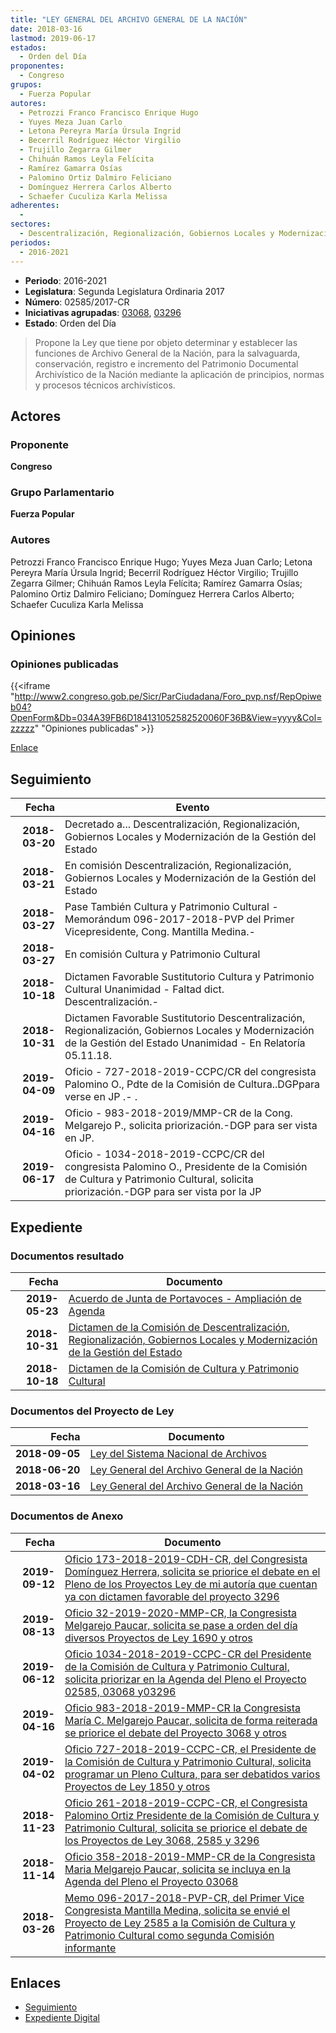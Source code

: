 ```yaml
---
title: "LEY GENERAL DEL ARCHIVO GENERAL DE LA NACIÓN"
date: 2018-03-16
lastmod: 2019-06-17
estados: 
  - Orden del Día
proponentes: 
  - Congreso
grupos: 
  - Fuerza Popular
autores: 
  - Petrozzi Franco Francisco Enrique Hugo
  - Yuyes Meza Juan Carlo
  - Letona Pereyra María Úrsula Ingrid
  - Becerril Rodríguez Héctor Virgilio
  - Trujillo Zegarra Gilmer
  - Chihuán Ramos Leyla Felícita
  - Ramírez Gamarra Osías
  - Palomino Ortiz Dalmiro Feliciano
  - Domínguez Herrera Carlos Alberto
  - Schaefer Cuculiza Karla Melissa
adherentes: 
  - 
sectores: 
  - Descentralización, Regionalización, Gobiernos Locales y Modernización de la Gestión del Estado
periodos: 
  - 2016-2021
---
```


- **Periodo**: 2016-2021
- **Legislatura**: Segunda Legislatura Ordinaria 2017
- **Número**: 02585/2017-CR
- **Iniciativas agrupadas**: [03068](../../03000/03068), [03296](../../03200/03296)
- **Estado**: Orden del Día

> Propone la Ley que tiene por objeto determinar y establecer las funciones de Archivo General de la Nación, para la salvaguarda, conservación, registro e incremento del Patrimonio Documental Archivístico de la Nación mediante la aplicación de principios, normas y procesos técnicos archivísticos.


## Actores

### Proponente

**Congreso**

### Grupo Parlamentario

**Fuerza Popular**

### Autores

Petrozzi Franco Francisco Enrique Hugo; Yuyes Meza Juan Carlo; Letona Pereyra María Úrsula Ingrid; Becerril Rodríguez Héctor Virgilio; Trujillo Zegarra Gilmer; Chihuán Ramos Leyla Felícita; Ramírez Gamarra Osías; Palomino Ortiz Dalmiro Feliciano; Domínguez Herrera Carlos Alberto; Schaefer Cuculiza Karla Melissa


## Opiniones

### Opiniones publicadas

{{<iframe "http://www2.congreso.gob.pe/Sicr/ParCiudadana/Foro_pvp.nsf/RepOpiweb04?OpenForm&Db=034A39FB6D184131052582520060F36B&View=yyyy&Col=zzzzz" "Opiniones publicadas" >}}

[Enlace](http://www2.congreso.gob.pe/Sicr/ParCiudadana/Foro_pvp.nsf/RepOpiweb04?OpenForm&Db=034A39FB6D184131052582520060F36B&View=yyyy&Col=zzzzz)

## Seguimiento

| Fecha | Evento |
|------:|--------|
| **2018-03-20** | Decretado a... Descentralización, Regionalización, Gobiernos Locales y Modernización de la Gestión del Estado|
| **2018-03-21** | En comisión Descentralización, Regionalización, Gobiernos Locales y Modernización de la Gestión del Estado|
| **2018-03-27** | Pase También Cultura y Patrimonio Cultural - Memorándum 096-2017-2018-PVP del Primer Vicepresidente, Cong. Mantilla Medina.-|
| **2018-03-27** | En comisión Cultura y Patrimonio Cultural|
| **2018-10-18** | Dictamen Favorable Sustitutorio Cultura y Patrimonio Cultural Unanimidad - Faltad dict. Descentralización.-|
| **2018-10-31** | Dictamen Favorable Sustitutorio Descentralización, Regionalización, Gobiernos Locales y Modernización de la Gestión del Estado Unanimidad - En Relatoría 05.11.18.|
| **2019-04-09** | Oficio - 727-2018-2019-CCPC/CR del congresista Palomino O., Pdte de la Comisión de Cultura..DGPpara verse en JP .- .|
| **2019-04-16** | Oficio - 983-2018-2019/MMP-CR de la Cong. Melgarejo P., solicita priorización.-DGP para ser vista en JP.|
| **2019-06-17** | Oficio - 1034-2018-2019-CCPC/CR del congresista Palomino O., Presidente de la Comisión de Cultura y Patrimonio Cultural, solicita priorización.-DGP para ser vista por la JP|


## Expediente


### Documentos resultado

| Fecha | Documento |
|------:|--------|
| **2019-05-23** | [Acuerdo de Junta de Portavoces - Ampliación de Agenda](http://www.leyes.congreso.gob.pe/Documentos/2016_2021/Acuerdos/Junta_Portavoces/AJP0258520190523.pdf) |
| **2018-10-31** | [Dictamen de la Comisión de Descentralización, Regionalización, Gobiernos Locales y Modernización de la Gestión del Estado](http://www.leyes.congreso.gob.pe/Documentos/2016_2021/Dictamenes/Proyectos_de_Ley/02585DC08MAY20181031.pdf) |
| **2018-10-18** | [Dictamen de la Comisión de Cultura y Patrimonio Cultural](http://www.leyes.congreso.gob.pe/Documentos/2016_2021/Dictamenes/Proyectos_de_Ley/02585DC05MAY20181018.pdf) |

### Documentos del Proyecto de Ley

| Fecha | Documento |
|------:|--------|
| **2018-09-05** | [Ley del Sistema Nacional de Archivos](http://www.leyes.congreso.gob.pe/Documentos/2016_2021/Proyectos_de_Ley_y_de_Resoluciones_Legislativas/PL0329620180905.pdf) |
| **2018-06-20** | [Ley General del Archivo General de la Nación](http://www.leyes.congreso.gob.pe/Documentos/2016_2021/Proyectos_de_Ley_y_de_Resoluciones_Legislativas/PL0306820180620..pdf) |
| **2018-03-16** | [Ley General del Archivo General de la Nación](http://www.leyes.congreso.gob.pe/Documentos/2016_2021/Proyectos_de_Ley_y_de_Resoluciones_Legislativas/PL0258520180316..pdf) |

### Documentos de Anexo

| Fecha | Documento |
|------:|--------|
| **2019-09-12** | [Oficio 173-2018-2019-CDH-CR, del Congresista Domínguez Herrera, solicita se priorice el debate en el Pleno de los Proyectos Ley de mi autoría que cuentan ya con dictamen favorable del proyecto 3296](http://www.leyes.congreso.gob.pe/Documentos/2016_2021/Oficios/Congresistas/OFICIO-173-2018-2019-CDH-CR.pdf) |
| **2019-08-13** | [Oficio 32-2019-2020-MMP-CR, la Congresista Melgarejo Paucar, solicita se pase a orden del día diversos Proyectos de Ley 1690 y otros](http://www.leyes.congreso.gob.pe/Documentos/2016_2021/Oficios/Congresistas/OFICIO-32-2019-2020-MMP-CR.pdf) |
| **2019-06-12** | [Oficio 1034-2018-2019-CCPC-CR del Presidente de la Comisión de Cultura y Patrimonio Cultural, solicita priorizar en la Agenda del Pleno el Proyecto 02585, 03068 y03296](http://www.leyes.congreso.gob.pe/Documentos/2016_2021/Oficios/Comisiones_Ordinarias/OFICIO-1034-2018-2019-CCPC-CR.pdf) |
| **2019-04-16** | [Oficio 983-2018-2019-MMP-CR la Congresista María C. Melgarejo Paucar, solicita de forma reiterada se priorice el debate del Proyecto 3068 y otros](http://www.leyes.congreso.gob.pe/Documentos/2016_2021/Oficios/Congresistas/OFICIO-983-2018-2019-MMP-CR.pdf) |
| **2019-04-02** | [Oficio 727-2018-2019-CCPC-CR, el Presidente de la Comisión de Cultura y Patrimonio Cultural, solicita programar un Pleno Cultura, para ser debatidos varios Proyectos de Ley 1850 y otros](http://www.leyes.congreso.gob.pe/Documentos/2016_2021/Oficios/Comisiones_Ordinarias/OFICIO-727-2018-2019-CCPC-CR.pdf) |
| **2018-11-23** | [Oficio 261-2018-2019-CCPC-CR, el Congresista Palomino Ortiz Presidente de la Comisión de Cultura y Patrimonio Cultural, solicita se priorice el debate de los Proyectos de Ley 3068, 2585 y 3296](http://www.leyes.congreso.gob.pe/Documentos/2016_2021/Oficios/Comisiones_Ordinarias/OFICIO-261-2018-2019-CCPC-CR.pdf) |
| **2018-11-14** | [Oficio 358-2018-2019-MMP-CR de la Congresista Maria Melgarejo Paucar, solicita se incluya en la Agenda del Pleno el Proyecto 03068](http://www.leyes.congreso.gob.pe/Documentos/2016_2021/Oficios/Congresistas/OFICIO-358-2018-2019-MMP-CR.pdf) |
| **2018-03-26** | [Memo 096-2017-2018-PVP-CR, del Primer Vice Congresista Mantilla Medina, solicita se envié el Proyecto de Ley 2585 a la Comisión de Cultura y Patrimonio Cultural como segunda Comisión informante](http://www.leyes.congreso.gob.pe/Documentos/2016_2021/Oficios/Congresistas/MEMO-096-2017-2018-PVP-CR.pdf) |

## Enlaces 

- [Seguimiento](http://www2.congreso.gob.pe/Sicr/TraDocEstProc/CLProLey2016.nsf/f7fff46988ca05b1052578e100829cc7/2cf1d3db07dc67670525825200644e23?OpenDocument)
- [Expediente Digital](http://www2.congreso.gob.pe/Sicr/TraDocEstProc/CLProLey2016.nsf/f7fff46988ca05b1052578e100829cc7/2cf1d3db07dc67670525825200644e23?OpenDocument&Click=05257FB7005EB655.eb71d0cf91d8294e05256cdf006b5706/$Body/0.1C6C)
